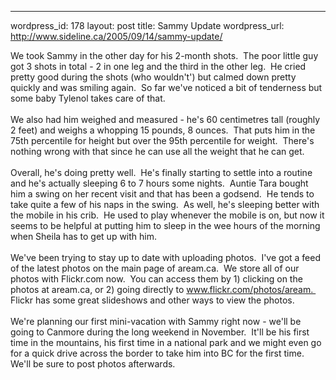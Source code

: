 --- 
wordpress_id: 178
layout: post
title: Sammy Update
wordpress_url: http://www.sideline.ca/2005/09/14/sammy-update/

We took Sammy in the other day for his 2-month shots.  The poor
little guy got 3 shots in total - 2 in one leg and the third in the
other leg.  He cried pretty good during the shots (who wouldn't')
but calmed down pretty quickly and was smiling again.  So far
we've noticed a bit of tenderness but some baby Tylenol takes care of
that.<br />
<br />
We also had him weighed and measured - he's 60 centimetres tall
(roughly 2 feet) and weighs a whopping 15 pounds, 8 ounces.  That
puts him in the 75th percentile for height but over the 95th percentile
for weight.  There's nothing wrong with that since he can use all
the weight that he can get.<br />
<br />
Overall, he's doing pretty well.  He's finally starting to settle
into a routine and he's actually sleeping 6 to 7 hours some
nights.  Auntie Tara bought him a swing on her recent visit and
that has been a godsend.  He tends to take quite a few of his naps
in the swing.  As well, he's sleeping better with the mobile in
his crib.  He used to play whenever the mobile is on, but now it
seems to be helpful at putting him to sleep in the wee hours of the
morning when Sheila has to get up with him.<br />
<br />
We've been trying to stay up to date with uploading photos.  I've
got a feed of the latest photos on the main page of aream.ca.  We
store all of our photos with Flickr.com now.  You can access them
by 1) clicking on the photos at aream.ca, or 2) going directly to
www.flickr.com/photos/aream.  Flickr has some great slideshows and
other ways to view the photos.<br />
<br />
We're planning our first mini-vacation with Sammy right now - we'll be
going to Canmore during the long weekend in November.  It'll be
his first time in the mountains, his first time in a national park and
we might even go for a quick drive across the border to take him into
BC for the first time.  We'll be sure to post photos afterwards.<br />
<br />

